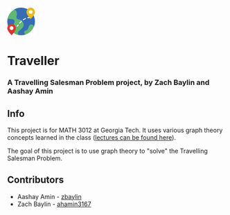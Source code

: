 ![Alt text](assets/world.png?raw=true)
# Traveller
### A Travelling Salesman Problem project, by Zach Baylin and Aashay Amin

## Info
This project is for MATH 3012 at Georgia Tech. It uses various graph theory concepts learned in the class ([lectures can be found here](https://pwp.gatech.edu/math3012openresources/)).

The goal of this project is to use graph theory to "solve" the Travelling Salesman Problem.

## Contributors
- Aashay Amin - [zbaylin](https://github.com/zbaylin/)
- Zach Baylin - [ahamin3167](https://github.com/ahamin3167)
